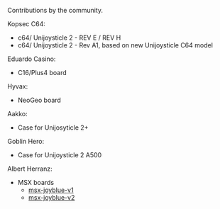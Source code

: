 Contributions by the community.


Kopsec C64:
 - c64/ Unijoysticle 2 - REV E / REV H
 - c64/ Unijoysticle 2 - Rev A1, based on new Unijoysticle C64 model

Eduardo Casino:
 - C16/Plus4 board

Hyvax:
  - NeoGeo board

Aakko:
  - Case for Unijosyticle 2+

Goblin Hero:
  - Case for Unijoysticle 2 A500

Albert Herranz:
  - MSX boards
    * [msx-joyblue-v1](https://github.com/herraa1/msx-joyblue-v1)
    * [msx-joyblue-v2](https://github.com/herraa1/msx-joyblue-v2)
